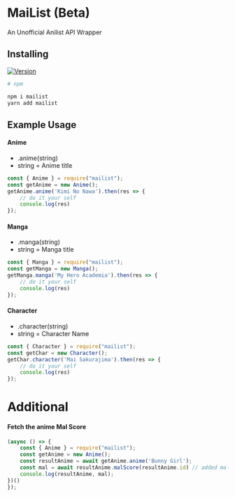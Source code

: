 # MaiList (Beta)
An Unofficial Anilist API Wrapper

## Installing
[![Version](https://nodei.co/npm/mailist.png?compact=true)](https://nodei.co/npm/mailist)
```sh
# npm

npm i mailist
yarn add mailist
```

## Example Usage

#### Anime
* .anime(string)
* string = Anime title
```js
const { Anime } = require("mailist");
const getAnime = new Anime();
getAnime.anime('Kimi No Nawa').then(res => {
    // do it your self
    console.log(res)
});
```
#### Manga
* .manga(string)
* string = Manga title
```js
const { Manga } = require("mailist");
const getManga = new Manga();
getManga.manga('My Hero Academia').then(res => {
    // do it your self
    console.log(res)
});
```
#### Character
* .character(string)
* string = Character Name
```js
const { Character } = require("mailist");
const getChar = new Character();
getChar.character('Mai Sakurajima').then(res => {
    // do it your self
    console.log(res)
});
```
# Additional
#### Fetch the anime Mal Score
```js
(async () => {
    const { Anime } = require("mailist");
    const getAnime = new Anime();
    const resultAnime = await getAnime.anime('Bunny Girl');
    const mal = await resultAnime.malScore(resultAnime.id) // added mal score
    console.log(resultAnime, mal);
})()
});
```